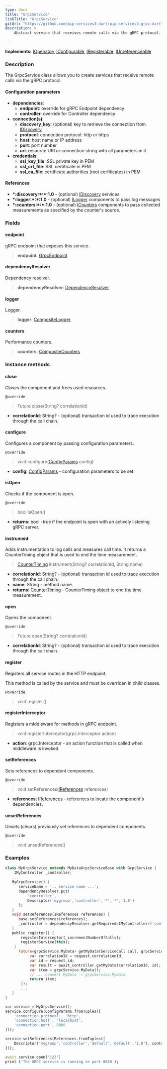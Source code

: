 ```yaml
---
type: docs
title: "GrpcService"
linkTitle: "GrpcService"
gitUrl: "https://github.com/pip-services3-dart/pip-services3-grpc-dart"
description: > 
    Abstract service that receives remote calls via the gRPC protocol.

---
```


**Implements:** [IOpenable](../../../commons/run/iopenable), [IConfigurable](../../../commons/config/iconfigurable), [IRegisterable](../iregisterable), [IUnreferenceable](../../../commons/refer/iunreferenceable)


### Description

The GrpcService class allows you to create services that receive remote calls via the gRPC protocol.

#### Configuration parameters
- **dependencies**:   
    - **endpoint**: override for gRPC Endpoint dependency    
    - **controller**: override for Controller dependency    
- **connection(s)**:    
    - **discovery_key**: (optional) key to retrieve the connection from [IDiscovery](../../../components/connect/idiscovery)    
    - **protocol**: connection protocol: http or https    
    - **host**: host name or IP address    
    - **port**: port number   
    - **uri**: resource URI or connection string with all parameters in it    
- **credentials**:   
    - **ssl_key_file**: SSL private key in PEM    
    - **ssl_crt_file**: SSL certificate in PEM    
    - **ssl_ca_file**: certificate authorities (root cerfiticates) in PEM    
 
#### References

- **\*:discovery:\*:\*:1.0** - (optional) [IDiscovery](../../../components/connect/idiscovery) services
- **\*:logger:\*:\*:1.0** - (optional) [ILogger](../../../components/log/ilogger) components to pass log messages
- **\*:counters:\*:\*:1.0** - (optional) [ICounters](../../../components/count/icounters) components to pass collected measurements as specified by the counter's source.


### Fields

<span class="hide-title-link">

#### endpoint
gRPC endpoint that exposes this service.
> **endpoint**: [GrpcEndpoint](../grpc_endpoint)

#### dependencyResolver
Dependency resolver.
> **dependencyResolver**: [DependencyResolver](../../../commons/refer/dependency_resolver)

#### logger
Logger.
> **logger**: [CompositeLogger](../../../components/log/composite_logger)

#### counters
Performance counters.
> **counters**: [CompositeCounters](../../../components/count/composite_counters)

</span>


### Instance methods

#### close
Closes the component and frees used resources.

`@override`
> Future close(String? correlationId)

- **correlationId**: String? - (optional) transaction id used to trace execution through the call chain.


#### configure
Configures a component by passing configuration parameters.

`@override`
> void configure([ConfigParams](../../../commons/config/config_params) config)

- **config**: [ConfigParams](../../../commons/config/config_params) - configuration parameters to be set.


#### isOpen
Checks if the component is open.

`@override`
> bool isOpen()

- **returns**: bool -true if the endpoint is open with an actively listening gRPC server.


#### instrument
Adds instrumentation to log calls and measures call time. 
It returns a CounterTiming object that is used to end the time measurement.

> [CounterTiming](../../../components/count/counter_timing) instrument(String? correlationId, String name)

- **correlationId**: String? - (optional) transaction id used to trace execution through the call chain.
- **name**: String - method name.
- **returns**: [CounterTiming](../../../components/count/counter_timing) - CounterTiming object to end the time measurement.


#### open
Opens the component.

`@override`
> Future open(String? correlationId)

- **correlationId**: String? - (optional) transaction id used to trace execution through the call chain.


#### register
Registers all service routes in the HTTP endpoint.

This method is called by the service and must be overriden in child classes.

`@override`
> void register()


#### registerInterceptor
Registers a middleware for methods in gRPC endpoint.

> void registerInterceptor(grpc.Interceptor action)

- **action**: grpc.Interceptor - an action function that is called when middleware is invoked.

#### setReferences
Sets references to dependent components.

`@override`
> void setReferences([IReferences](../../../commons/refer/ireferences) references) 

- **references**: [IReferences](../../../commons/refer/ireferences) - references to locate the component's dependencies.


#### unsetReferences
Unsets (clears) previously set references to dependent components.

`@override`
> void unsetReferences()


### Examples

```dart
class MyGrpcService extends MyDataGrpcServiceBase with GrpcService {
    IMyController _controller;
   ...
   MyGrpcService() {
      serviceName = '.. service name ...';
      dependencyResolver.put(
          'controller',
          Descriptor('mygroup','controller','*','*','1.0')
      );
   }
   void setReferences(IReferences references) {
      base.setReferences(references);
      _controller = dependencyResolver.getRequired<IMyController>('controller');
   }
   public register() {
       registerInterceptor(_incrementNumberOfCalls);
       registerService(this);
    }
      Future<grpcService.MyData> getMyData(ServiceCall call, grpcService.MyDataIdRequest request) async{
           var correlationId = request.correlationId;
           var id = request.id;
           var result = await_controller.getMyData(correlationId, id);
           var item = grpcService.MyData();
           // ... convert MyData -> grpcService.MyData
           return item;
       });
       ...
   }
}

var service = MyGrpcService();
service.configure(ConfigParams.fromTuples([
    'connection.protocol', 'http',
    'connection.host', 'localhost',
    'connection.port', 8080
]));

service.setReferences(References.fromTuples([
    Descriptor('mygroup','controller','default','default','1.0'), controller
]));

await service.open('123')
print ('The GRPC service is running on port 8080');
```


